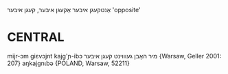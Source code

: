אַנטקעגן איבער
אַקעגן איבער, קעגן איבער
'opposite'

CENTRAL
========

mijr-ɔm giɛvɔjnt kajg'ɲ-ibɔ מיר האָבן געוווינט קעגן איבער {Warsaw, Geller 2001: 207}
aŋkajgnɩbə {POLAND, Warsaw, 52211}